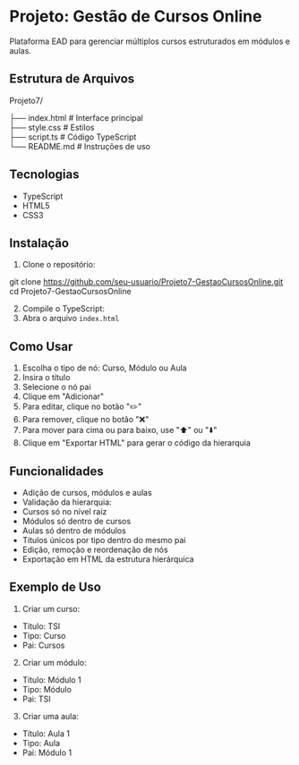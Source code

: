 # Projeto: Gestão de Cursos Online

Plataforma EAD para gerenciar múltiplos cursos estruturados em módulos e aulas.

## Estrutura de Arquivos

Projeto7/

├── index.html       # Interface principal  
├── style.css        # Estilos  
├── script.ts        # Código TypeScript  
└── README.md        # Instruções de uso

## Tecnologias

- TypeScript
- HTML5
- CSS3

## Instalação

1. Clone o repositório:

git clone https://github.com/seu-usuario/Projeto7-GestaoCursosOnline.git
cd Projeto7-GestaoCursosOnline

2. Compile o TypeScript:
3. Abra o arquivo `index.html`

## Como Usar

1. Escolha o tipo de nó: Curso, Módulo ou Aula
2. Insira o título
3. Selecione o nó pai
4. Clique em "Adicionar"
5. Para editar, clique no botão "✏️"
6. Para remover, clique no botão "❌"
7. Para mover para cima ou para baixo, use "⬆️" ou "⬇️"
8. Clique em "Exportar HTML" para gerar o código da hierarquia

## Funcionalidades

- Adição de cursos, módulos e aulas
- Validação da hierarquia:
- Cursos só no nível raiz
- Módulos só dentro de cursos
- Aulas só dentro de módulos
- Títulos únicos por tipo dentro do mesmo pai
- Edição, remoção e reordenação de nós
- Exportação em HTML da estrutura hierárquica

## Exemplo de Uso

1. Criar um curso:
- Título: TSI
- Tipo: Curso
- Pai: Cursos

2. Criar um módulo:
- Título: Módulo 1
- Tipo: Módulo
- Pai: TSI

3. Criar uma aula:
- Título: Aula 1
- Tipo: Aula
- Pai: Módulo 1
